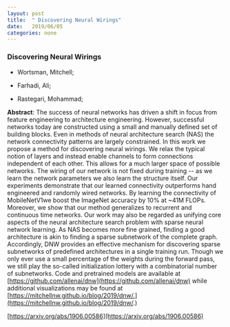 ```yaml
---
layout: post
title:  " Discovering Neural Wirings"
date:   2019/06/05
categories: none
---
```




### Discovering Neural Wirings



* Wortsman, Mitchell; 

* Farhadi, Ali; 

* Rastegari, Mohammad; 





**Abstract**:  The success of neural networks has driven a shift in focus from feature engineering to architecture engineering. However, successful networks today are constructed using a small and manually defined set of building blocks. Even in methods of neural architecture search (NAS) the network connectivity patterns are largely constrained. In this work we propose a method for discovering neural wirings. We relax the typical notion of layers and instead enable channels to form connections independent of each other. This allows for a much larger space of possible networks. The wiring of our network is not fixed during training -- as we learn the network parameters we also learn the structure itself. Our experiments demonstrate that our learned connectivity outperforms hand engineered and randomly wired networks. By learning the connectivity of MobileNetV1we boost the ImageNet accuracy by 10% at ~41M FLOPs. Moreover, we show that our method generalizes to recurrent and continuous time networks. Our work may also be regarded as unifying core aspects of the neural architecture search problem with sparse neural network learning. As NAS becomes more fine grained, finding a good architecture is akin to finding a sparse subnetwork of the complete graph. Accordingly, DNW provides an effective mechanism for discovering sparse subnetworks of predefined architectures in a single training run. Though we only ever use a small percentage of the weights during the forward pass, we still play the so-called initialization lottery with a combinatorial number of subnetworks. Code and pretrained models are available at [https://github.com/allenai/dnw](https://github.com/allenai/dnw) while additional visualizations may be found at [https://mitchellnw.github.io/blog/2019/dnw/.](https://mitchellnw.github.io/blog/2019/dnw/.) 



 [https://arxiv.org/abs/1906.00586](https://arxiv.org/abs/1906.00586) 


